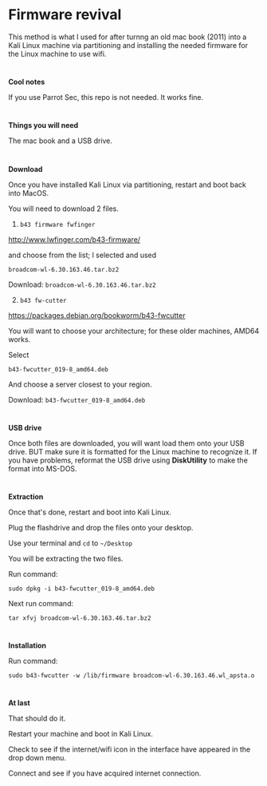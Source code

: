 
# Firmware revival

This method is what I used for after turnng an old mac book (2011) into a Kali Linux machine via partitioning and installing the needed firmware for the Linux machine to use wifi.

#

**Cool notes**

If you use Parrot Sec, this repo is not needed. It works fine.

#

**Things you will need**

The mac book and a USB drive.

#

**Download**

Once you have installed Kali Linux via partitioning, restart and boot back into MacOS.

You will need to download 2 files.

1. `b43 firmware fwfinger`

http://www.lwfinger.com/b43-firmware/

and choose from the list; I selected and used

`broadcom-wl-6.30.163.46.tar.bz2` 

Download: `broadcom-wl-6.30.163.46.tar.bz2`

2. `b43 fw-cutter`

https://packages.debian.org/bookworm/b43-fwcutter

You will want to choose your architecture; for these older machines, AMD64 works.

Select

`b43-fwcutter_019-8_amd64.deb`

And choose a server closest to your region.

Download: `b43-fwcutter_019-8_amd64.deb`

#

**USB drive**

Once both files are downloaded, you will want load them onto your USB drive. BUT make sure it is formatted for the Linux machine to recognize it.
If you have problems, reformat the USB drive using **DiskUtility** to make the format into MS-DOS.

#

**Extraction**


Once that's done, restart and boot into Kali Linux.

Plug the flashdrive and drop the files onto your desktop.

Use your terminal and `cd` to `~/Desktop`

You will be extracting the two files.

Run command:

`sudo dpkg -i b43-fwcutter_019-8_amd64.deb`

Next run command:

`tar xfvj broadcom-wl-6.30.163.46.tar.bz2` 

#

**Installation**

Run command:

`sudo b43-fwcutter -w /lib/firmware broadcom-wl-6.30.163.46.wl_apsta.o`

#

**At last**

That should do it.

Restart your machine and boot in Kali Linux.

Check to see if the internet/wifi icon in the interface have appeared in the drop down menu.

Connect and see if you have acquired internet connection.







